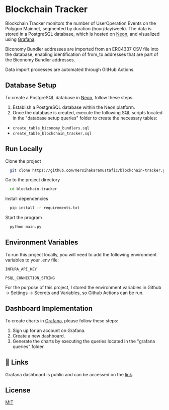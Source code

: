 
# Blockchain Tracker

Blockchain Tracker monitors the number of UserOperation Events on the Polygon Mainnet, segmented by duration (hour/day/week). The data is stored in a PostgreSQL database, which is hosted on [Neon](https://neon.tech/), and visualized using [Grafana](https://grafana.com/).

Biconomy Bundler addresses are imported from an ERC4337 CSV file into the database, enabling identification of from_to addresses that are part of the Biconomy Bundler addresses.

Data import processes are automated through GitHub Actions.


## Database Setup

To create a PostgreSQL database in [Neon](https://neon.tech/), follow these steps:

1. Establish a PostgreSQL database within the Neon platform.
2. Once the database is created, execute the following SQL scripts located in the "database setup queries" folder to create the necessary tables:
- `create_table_biconomy_bundlers.sql`
- `create_table_blockchain_tracker.sql`


## Run Locally

Clone the project

```bash
  git clone https://github.com/mersihakaramustafic/blockchain-tracker.git
```

Go to the project directory

```bash
  cd blockchain-tracker
```

Install dependencies

```bash
  pip install -r requirements.txt
```

Start the program

```bash
  python main.py
```


## Environment Variables

To run this project locally, you will need to add the following environment variables to your .env file:

`INFURA_API_KEY`

`PSQL_CONNECTION_STRING`

For the purpose of this project, I stored the environment variables in Github -> Settings -> Secrets and Variables, so Github Actions can be run.


## Dashboard Implementation

To create charts in [Grafana](https://grafana.com/), please follow these steps:

1. Sign up for an account on Grafana.
2. Create a new dashboard.
3. Generate the charts by executing the queries located in the "grafana queries" folder.


## 🔗 Links
Grafana dashboard is public and can be accessed on the [link](https://karamustaficmersiha.grafana.net/public-dashboards/c8659b7db1ef43448166760a7d772d05?orgId=1&refresh=2h).
## License

[MIT](https://choosealicense.com/licenses/mit/)

